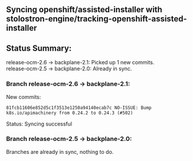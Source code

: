 ## Syncing openshift/assisted-installer with stolostron-engine/tracking-openshift-assisted-installer

## Status Summary:

release-ocm-2.6 -> backplane-2.1: Picked up 1 new commits.  
release-ocm-2.5 -> backplane-2.0: Already in sync.  

### Branch release-ocm-2.6 -> backplane-2.1:

New commits:

```
81fcb11606e852d5c1f3513e1250a94140ecab7c NO-ISSUE: Bump k8s.io/apimachinery from 0.24.2 to 0.24.3 (#502)
```

Status: Syncing successful

### Branch release-ocm-2.5 -> backplane-2.0:

Branches are already in sync, nothing to do.
